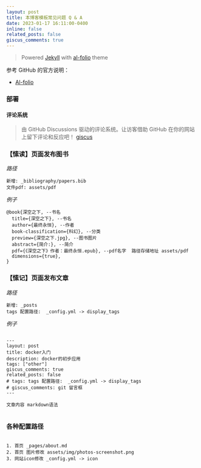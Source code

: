 ```yaml
---
layout: post
title: 本博客模板常见问题 Q & A
date: 2023-01-17 16:11:00-0400
inline: false
related_posts: false
giscus_comments: true
---
```


> Powered [Jekyll](https://jekyllrb.com/) with [al-folio](https://github.com/alshedivat/al-folio) theme


参考 GitHub 的官方说明：
* [Al-folio](https://github.com/alshedivat/al-folio)

### 部署

#### 评论系统

> 由 GitHub Discussions 驱动的评论系统。让访客借助 GitHub 在你的网站上留下评论和反应吧！
[giscus](https://giscus.app/zh-CN)

### 【愫读】页面发布图书
*路径*


```
新增: _bibliography/papers.bib
文件pdf: assets/pdf

```


*例子*

```
@book{深空之下, --书名
  title={深空之下}, --书名
  author={最终永恒}, --作者
  book-classification={科幻}, --分类
  preview={深空之下.jpg}, --图书图片
  abstract={简介:}, --简介
  pdf={《深空之下》作者：最终永恒.epub}, --pdf名字  路径存储地址 assets/pdf
  dimensions={true},
}
```

### 【愫记】页面发布文章

*路径*

```
新增: _posts
tags 配置路径:  _config.yml -> display_tags

```

*例子*

```

---
layout: post
title: docker入门
description: docker的初步应用
tags: ["other"] 
giscus_comments: true 
related_posts: false
# tags: tags 配置路径:  _config.yml -> display_tags 
# giscus_comments: git 留言框
---

文章内容 markdown语法


```

###  各种配置路径


```

1. 首页 _pages/about.md
2. 首页 图片修改 assets/img/photos-screenshot.png
3. 网站icon修改 _config.yml -> icon

```
